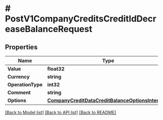 # # PostV1CompanyCreditsCreditIdDecreaseBalanceRequest


## Properties 


Name | Type | Description | Notes
------------ | ------------- | ------------- | -------------
**Value**| **float32** |   |
**Currency**| **string** |   |
**OperationType**| **int32** |   |
**Comment**| **string** | [optional]  | [optional]
**Options**| [**CompanyCreditDataCreditBalanceOptionsInterface**](CompanyCreditDataCreditBalanceOptionsInterface.md) |   | [optional]


[[Back to Model list]](../../README.md#models) [[Back to API list]](../../README.md#endpoints) [[Back to README]](../../README.md)

